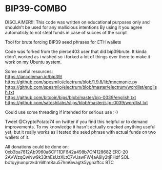 # BIP39-COMBO

DISCLAIMER!!!  This code was written on educational purposes only and shouldn't be used for any mallicious intentions
By using it you agree automaticly to not steal funds in case of succes of the script 


Tool for brute forcing BIP39 seed phrases for ETH wallets

Code was forked from the pierce403 user that did bip39brute. It kinda didn't worked as i wished so i forked a lot of things over there to make it work on my Ubuntu system.

Some useful resources:  
https://iancoleman.io/bip39/  
https://github.com/spesmilo/electrum/blob/1.9.8/lib/mnemonic.py  
https://github.com/spesmilo/electrum/blob/master/electrum/wordlist/english.txt  
https://github.com/bitcoin/bips/blob/master/bip-0039/english.txt  
https://github.com/satoshilabs/slips/blob/master/slip-0039/wordlist.txt  

Could use some threading if intended for serious use :-)

Tweet @CryptoPotato74 on twitter if you find this helpful or to demand improvements. To my knowledge it hasn't actually cracked anything useful yet, but it really works as i tested the seed phrase with actual funds on two wallets of it.

All donations could be done on:
0xb3ba7612Ab9960a6CF11DF642a498b7Cf4128682 ERC-20 
2AVWzqQwNw9k33thEsUzXLtC7vUawFW4aA9iy2tjFHdf SOL
bc1qyjrumprzkdrr6lhm8au57hm6wagtk5ygnaffcc BTC
